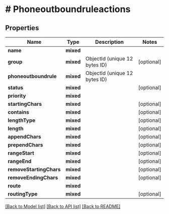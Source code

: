 # # Phoneoutboundruleactions

## Properties

Name | Type | Description | Notes
------------ | ------------- | ------------- | -------------
**name** | **mixed** |  |
**group** | **mixed** | ObjectId (unique 12 bytes ID) | [optional]
**phoneoutboundrule** | **mixed** | ObjectId (unique 12 bytes ID) |
**status** | **mixed** |  | [optional]
**priority** | **mixed** |  |
**startingChars** | **mixed** |  | [optional]
**contains** | **mixed** |  | [optional]
**lengthType** | **mixed** |  | [optional]
**length** | **mixed** |  | [optional]
**appendChars** | **mixed** |  | [optional]
**prependChars** | **mixed** |  | [optional]
**rangeStart** | **mixed** |  | [optional]
**rangeEnd** | **mixed** |  | [optional]
**removeStartingChars** | **mixed** |  | [optional]
**removeEndingChars** | **mixed** |  | [optional]
**route** | **mixed** |  |
**routingType** | **mixed** |  | [optional]

[[Back to Model list]](../../README.md#models) [[Back to API list]](../../README.md#endpoints) [[Back to README]](../../README.md)
